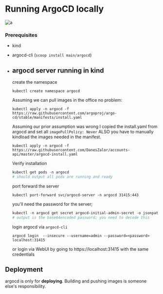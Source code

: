 # Running ArgoCD locally

![a](https://miro.medium.com/v2/resize:fit:1400/0*8W3t7eUT5WKvnHpG)

### Prerequisites
- kind
- argocd-cli (`scoop install main/argocd`)
- ## argocd server **running in kind**

    create the namespace
    ```
    kubectl create namespace argocd
    ```

    Assuming we can pull images in the office no problem:
    ```
    kubectl apply -n argocd -f https://raw.githubusercontent.com/argoproj/argo-cd/stable/manifests/install.yaml 
    ```
    
    Assuming our prior assumption was wrong
    I copied the install.yaml from argocd and set all `imagePullPolicy: Never`
    ALSO you have to manually kindload the images needed in the manifest. 
    ```
    kubectl apply -n argocd -f https://raw.githubusercontent.com/DanesZalor/accounts-api/master/argocd-install.yaml
    ```

    Verify installation
    ```powershell
    kubectl get pods -n argocd
    # should output all pods are running and ready
    ```

    port forward the server
    ```
    kubectl port-forward svc/argocd-server -n argocd 31415:443
    ```
    you'll need the password for the server;
    ```powershell
    kubectl -n argocd get secret argocd-initial-admin-secret -o jsonpath="{.data.password}"
    # output is the base64encoded password; you need to decode this
    ```
    login argocd via `argocd-cli`
    ```
    argocd login  --insecure --username=admin --password=<password> localhost:31415
    ```
    or login via WebUI by going to https://localhost:31415 with the same credentials
    
## Deployment

argocd is only for **deploying**. Building and pushing images is someone else's responsibility.